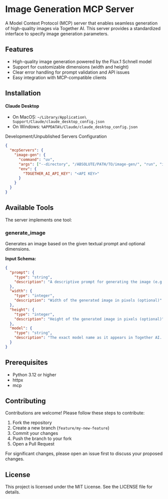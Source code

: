 # Image Generation MCP Server

A Model Context Protocol (MCP) server that enables seamless generation of high-quality images via Together AI. This server provides a standardized interface to specify image generation parameters.

## Features

- High-quality image generation powered by the Flux.1 Schnell model
- Support for customizable dimensions (width and height)
- Clear error handling for prompt validation and API issues
- Easy integration with MCP-compatible clients

## Installation

#### Claude Desktop

- On MacOS: `~/Library/Application\ Support/Claude/claude_desktop_config.json`
- On Windows: `%APPDATA%/Claude/claude_desktop_config.json`

<summary>Development/Unpublished Servers Configuration</summary>

```json
{
  "mcpServers": {
    "image-gen": {
      "command": "uv",
      "args": ["--directory", "/ABSOLUTE/PATH/TO/image-gen/", "run", "image-gen"],
      "env": {
        "TOGETHER_AI_API_KEY": "<API KEY>"
      }
    }
  }
}
```

## Available Tools

The server implements one tool:

### generate_image

Generates an image based on the given textual prompt and optional dimensions.

**Input Schema:**

```json
{
  "prompt": {
    "type": "string",
    "description": "A descriptive prompt for generating the image (e.g., 'a futuristic cityscape at sunset')"
  },
  "width": {
    "type": "integer",
    "description": "Width of the generated image in pixels (optional)"
  },
  "height": {
    "type": "integer",
    "description": "Height of the generated image in pixels (optional)"
  },
  "model": {
    "type": "string",
    "description": "The exact model name as it appears in Together AI. If incorrect, it will fallback to the default model (black-forest-labs/FLUX.1-schnell)."
  }
}
```

## Prerequisites

- Python 3.12 or higher
- httpx
- mcp

## Contributing

Contributions are welcome! Please follow these steps to contribute:

1. Fork the repository
2. Create a new branch (`feature/my-new-feature`)
3. Commit your changes
4. Push the branch to your fork
5. Open a Pull Request

For significant changes, please open an issue first to discuss your proposed changes.

## License

This project is licensed under the MIT License. See the LICENSE file for details.
